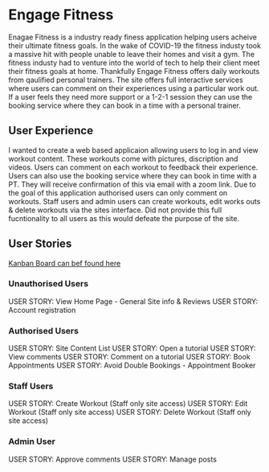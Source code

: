 # Engage Fitness

Enagae Fitness is a industry ready finess application helping users acheive their ultimate fitness goals. In the wake of COVID-19 the fitness industy took a massive hit with people unable to leave their homes and visit a gym. The fitness industy had to venture into the world of tech to help their client meet their fitness goals at home. Thankfully Engage Fitness offers daily workouts from qaulified personal trainers. The site offers full interactive services where users can comment on their experiences using a particular work out. If a user feels they need more support or a 1-2-1 session they can use the booking service where they can book in a time with a personal trainer.

## User Experience 

I wanted to create a web based applicaion allowing users to log in and view workout content. These workouts come with pictures, discription and videos. Users can comment on each workout to feedback their experience. Users can also use the booking service where they can book in time with a PT. They will receive confirmation of this via email with a zoom link. Due to the goal of this application authorised users can only comment on workouts. Staff users and admin users can create workouts, edit works outs & delete workouts via the sites interface. Did not provide this full fucntionality to all users as this would defeate the purpose of the site. 

## User Stories

[Kanban Board can bef found here](https://github.com/CharlesB91/engage-fitness/projects/1)

### Unauthorised Users

USER STORY: View Home Page - General Site info & Reviews
USER STORY: Account registration

### Authorised Users

USER STORY: Site Content List
USER STORY: Open a tutorial
USER STORY: View comments
USER STORY: Comment on a tutorial
USER STORY: Book Appointments
USER STORY: Avoid Double Bookings - Appointment Booker

### Staff Users

USER STORY: Create Workout (Staff only site access)
USER STORY: Edit Workout (Staff only site access)
USER STORY: Delete Workout (Staff only site access)

### Admin User

USER STORY: Approve comments
USER STORY: Manage posts











